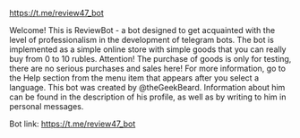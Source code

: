 https://t.me/review47_bot

Welcome!  This is ReviewBot - a bot designed to get acquainted with the level of professionalism in the development of telegram bots. The bot is implemented as a simple online store with simple goods that you can really buy from 0 to 10 rubles.  Attention! The purchase of goods is only for testing, there are no serious purchases and sales here!  For more information, go to the Help section from the menu item that appears after you select a language.  This bot was created by @theGeekBeard. Information about him can be found in the description of his profile, as well as by writing to him in personal messages.

Bot link: https://t.me/review47_bot
